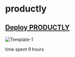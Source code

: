 # productly
## [Deploy PRODUCTLY](https://eremor.github.io/productly/)
![Template-1](https://github.com/Eremor/productly/assets/14091202/87881920-7f61-43bc-9c99-f53d1223dadf)

time spent 9 hours
